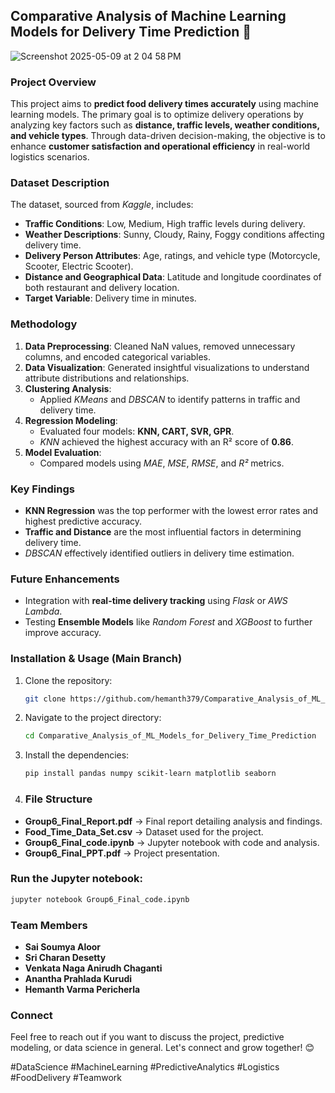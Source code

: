 ## Comparative Analysis of Machine Learning Models for Delivery Time Prediction 🚚

![Screenshot 2025-05-09 at 2 04 58 PM](https://github.com/user-attachments/assets/6f6861d9-9136-4af6-a887-9710f0afb805)


### Project Overview
This project aims to **predict food delivery times accurately** using machine learning models. The primary goal is to optimize delivery operations by analyzing key factors such as **distance, traffic levels, weather conditions, and vehicle types**. Through data-driven decision-making, the objective is to enhance **customer satisfaction and operational efficiency** in real-world logistics scenarios.

### Dataset Description
The dataset, sourced from *Kaggle*, includes:
- **Traffic Conditions**: Low, Medium, High traffic levels during delivery.
- **Weather Descriptions**: Sunny, Cloudy, Rainy, Foggy conditions affecting delivery time.
- **Delivery Person Attributes**: Age, ratings, and vehicle type (Motorcycle, Scooter, Electric Scooter).
- **Distance and Geographical Data**: Latitude and longitude coordinates of both restaurant and delivery location.
- **Target Variable**: Delivery time in minutes.

### Methodology
1. **Data Preprocessing**: Cleaned NaN values, removed unnecessary columns, and encoded categorical variables.
2. **Data Visualization**: Generated insightful visualizations to understand attribute distributions and relationships.
3. **Clustering Analysis**:
   - Applied *KMeans* and *DBSCAN* to identify patterns in traffic and delivery time.
4. **Regression Modeling**:
   - Evaluated four models: **KNN, CART, SVR, GPR**.
   - *KNN* achieved the highest accuracy with an R² score of **0.86**.
5. **Model Evaluation**:
   - Compared models using *MAE*, *MSE*, *RMSE*, and *R²* metrics.

### Key Findings
- **KNN Regression** was the top performer with the lowest error rates and highest predictive accuracy.
- **Traffic and Distance** are the most influential factors in determining delivery time.
- *DBSCAN* effectively identified outliers in delivery time estimation.

### Future Enhancements
- Integration with **real-time delivery tracking** using *Flask* or *AWS Lambda*.
- Testing **Ensemble Models** like *Random Forest* and *XGBoost* to further improve accuracy.

### Installation & Usage (Main Branch)
1. Clone the repository:
   ```bash
   git clone https://github.com/hemanth379/Comparative_Analysis_of_ML_Models_for_Delivery_Time_Prediction.git
   ```
2. Navigate to the project directory:
   ```bash
   cd Comparative_Analysis_of_ML_Models_for_Delivery_Time_Prediction
   ```
3. Install the dependencies:
   ```bash
   pip install pandas numpy scikit-learn matplotlib seaborn
   ```
4. ### File Structure
- **Group6_Final_Report.pdf** → Final report detailing analysis and findings.
- **Food_Time_Data_Set.csv** → Dataset used for the project.
- **Group6_Final_code.ipynb** → Jupyter notebook with code and analysis.
- **Group6_Final_PPT.pdf** → Project presentation.

### Run the Jupyter notebook:
   ```bash
   jupyter notebook Group6_Final_code.ipynb
   ```

### Team Members
- **Sai Soumya Aloor**
- **Sri Charan Desetty**
- **Venkata Naga Anirudh Chaganti**
- **Anantha Prahlada Kurudi**
- **Hemanth Varma Pericherla**

### Connect
Feel free to reach out if you want to discuss the project, predictive modeling, or data science in general. Let's connect and grow together! 😊

#DataScience #MachineLearning #PredictiveAnalytics #Logistics #FoodDelivery #Teamwork

